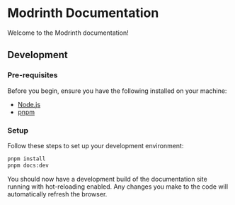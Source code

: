 # Modrinth Documentation

Welcome to the Modrinth documentation!

## Development

### Pre-requisites

Before you begin, ensure you have the following installed on your machine:

- [Node.js](https://nodejs.org/en/)
- [pnpm](https://pnpm.io/)

### Setup

Follow these steps to set up your development environment:

```bash
pnpm install
pnpm docs:dev
```

You should now have a development build of the documentation site running with hot-reloading enabled. Any changes you make to the code will automatically refresh the browser.
